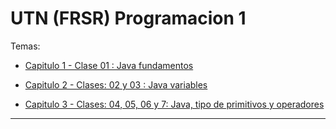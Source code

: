 # UTN (FRSR) Programacion 1

Temas:

- [Capitulo 1 - Clase 01 : Java fundamentos](https://github.com/eugenia1984/UTN-FRSR-Programacion1/tree/main/capitulo01_clase01)

- [Capitulo 2 - Clases: 02 y 03 : Java variables](https://github.com/eugenia1984/UTN-FRSR-Programacion1/tree/main/capitulo02_clase02_03)

- [Capitulo 3 - Clases: 04, 05, 06 y 7: Java, tipo de primitivos y operadores](https://github.com/eugenia1984/UTN-FRSR-Programacion1/tree/main/capitulo03_clase04_05_06_07)

---